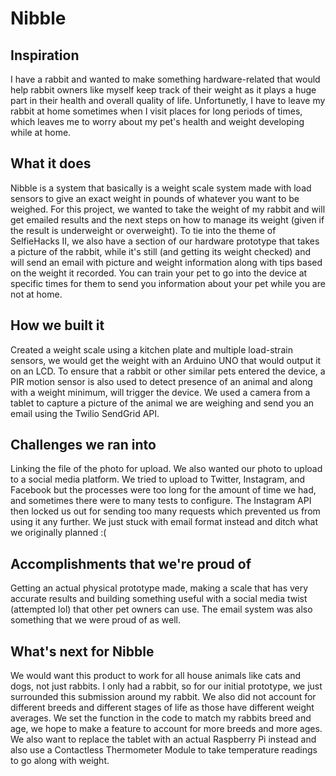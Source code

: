 # Nibble

## Inspiration
I have a rabbit and wanted to make something hardware-related that would help rabbit owners like myself keep track of their weight as it plays a huge part in their health and overall quality of life. Unfortunetly, I have to leave my rabbit at home sometimes when I visit places for long periods of times, which leaves me to worry about my pet's health and weight developing while at home.

## What it does
Nibble is a system that basically is a weight scale system made with load sensors to give an exact weight in pounds of whatever you want to be weighed. For this project, we wanted to take the weight of my rabbit and will get emailed results and the next steps on how to manage its weight (given if the result is underweight or overweight). To tie into the theme of SelfieHacks II, we also have a section of our hardware prototype that takes a picture of the rabbit, while it's still (and getting its weight checked) and will send an email with picture and weight information along with tips based on the weight it recorded. You can train your pet to go into the device at specific times for them to send you information about your pet while you are not at home.

## How we built it
Created a weight scale using a kitchen plate and multiple load-strain sensors, we would get the weight with an Arduino UNO that would output it on an LCD. To ensure that a rabbit or other similar pets entered the device, a PIR motion sensor is also used to detect presence of an animal and along with a weight minimum, will trigger the device. We used a camera from a tablet to capture a picture of the animal we are weighing and send you an email using the Twilio SendGrid API. 

## Challenges we ran into
Linking the file of the photo for upload. We also wanted our photo to upload to a social media platform. We tried to upload to Twitter, Instagram, and Facebook but the processes were too long for the amount of time we had, and sometimes there were to many tests to configure. The Instagram API then locked us out for sending too many requests which prevented us from using it any further. We just stuck with email format instead and ditch what we originally planned :(

## Accomplishments that we're proud of
Getting an actual physical prototype made, making a scale that has very accurate results and building something useful with a social media twist (attempted lol) that other pet owners can use. The email system was also something that we were proud of as well.

## What's next for Nibble
We would want this product to work for all house animals like cats and dogs, not just rabbits. I only had a rabbit, so for our initial prototype, we just surrounded this submission around my rabbit. We also did not account for different breeds and different stages of life as those have different weight averages. We set the function in the code to match my rabbits breed and age, we hope to make a feature to account for more breeds and more ages. We also want to replace the tablet with an actual Raspberry Pi instead and also use a Contactless Thermometer Module to take temperature readings to go along with weight.
